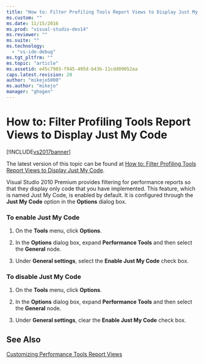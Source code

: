 ```yaml
---
title: "How to: Filter Profiling Tools Report Views to Display Just My Code | Microsoft Docs"
ms.custom: ""
ms.date: 11/15/2016
ms.prod: "visual-studio-dev14"
ms.reviewer: ""
ms.suite: ""
ms.technology: 
  - "vs-ide-debug"
ms.tgt_pltfrm: ""
ms.topic: "article"
ms.assetid: e45c7903-f945-495d-b43b-11cdd09052aa
caps.latest.revision: 20
author: "mikejo5000"
ms.author: "mikejo"
manager: "ghogen"
---
```

# How to: Filter Profiling Tools Report Views to Display Just My Code
[!INCLUDE[vs2017banner](../includes/vs2017banner.md)]

The latest version of this topic can be found at [How to: Filter Profiling Tools Report Views to Display Just My Code](https://docs.microsoft.com/visualstudio/profiling/how-to-filter-profiling-tools-report-views-to-display-just-my-code).  
  
Visual Studio 2010 Premium provides filtering for performance reports so that they display only code that you have implemented. This feature, which is named Just My Code, is enabled by default. It is configured through the **Just My Code** option in the **Options** dialog box.  
  
### To enable Just My Code  
  
1.  On the **Tools** menu, click **Options**.  
  
2.  In the **Options** dialog box, expand **Performance Tools** and then select the **General** node.  
  
3.  Under **General settings**, select the **Enable Just My Code** check box.  
  
### To disable Just My Code  
  
1.  On the **Tools** menu, click **Options**.  
  
2.  In the **Options** dialog box, expand **Performance Tools** and then select the **General** node.  
  
3.  Under **General settings**, clear the **Enable Just My Code** check box.  
  
## See Also  
 [Customizing Performance Tools Report Views](../profiling/customizing-performance-tools-report-views.md)




